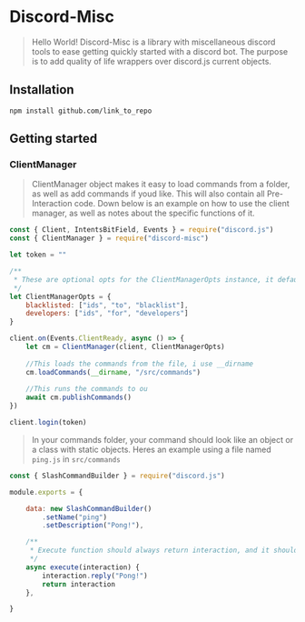 # Discord-Misc

> Hello World! Discord-Misc is a library with miscellaneous discord tools to ease getting quickly started with a discord bot. The purpose is to add quality of life wrappers over discord.js current objects.

## Installation
```npm install github.com/link_to_repo```

## Getting started

### ClientManager
> ClientManager object makes it easy to load commands from a folder, as well as add commands if youd like. This will also contain all Pre-Interaction code.
> Down below is an example on how to use the client manager, as well as notes about the specific functions of it.
```js
const { Client, IntentsBitField, Events } = require("discord.js")
const { ClientManager } = require("discord-misc") 

let token = ""

/**
 * These are optional opts for the ClientManagerOpts instance, it defaults to an empty object
 */
let ClientManagerOpts = {
    blacklisted: ["ids", "to", "blacklist"],
    developers: ["ids", "for", "developers"]
}

client.on(Events.ClientReady, async () => {
    let cm = ClientManager(client, ClientManagerOpts)
    
    //This loads the commands from the file, i use __dirname
    cm.loadCommands(__dirname, "/src/commands")
    
    //This runs the commands to ou
    await cm.publishCommands()
})

client.login(token)
```


> In your commands folder, your command should look like an object or a class with static objects. Heres an example using a file named `ping.js` in `src/commands`
```js
const { SlashCommandBuilder } = require("discord.js")

module.exports = {

    data: new SlashCommandBuilder()
        .setName("ping")
        .setDescription("Pong!"),

    /**
     * Execute function should always return interaction, and it should always be async.
     */
    async execute(interaction) {
        interaction.reply("Pong!")
        return interaction
    },

}
```

